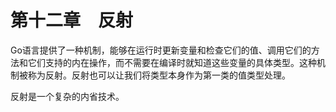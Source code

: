 # 第十二章　反射

Go语言提供了一种机制，能够在运行时更新变量和检查它们的值、调用它们的方法和它们支持的内在操作，而不需要在编译时就知道这些变量的具体类型。这种机制被称为反射。反射也可以让我们将类型本身作为第一类的值类型处理。

反射是一个复杂的内省技术。
